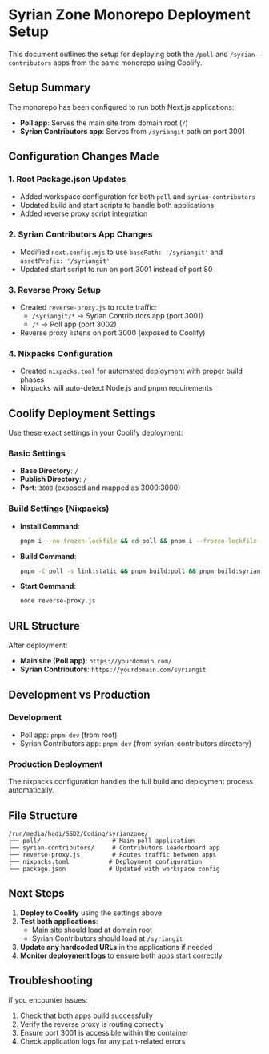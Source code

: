 # Syrian Zone Monorepo Deployment Setup

This document outlines the setup for deploying both the `/poll` and `/syrian-contributors` apps from the same monorepo using Coolify.

## Setup Summary

The monorepo has been configured to run both Next.js applications:
- **Poll app**: Serves the main site from domain root (`/`)
- **Syrian Contributors app**: Serves from `/syriangit` path on port 3001

## Configuration Changes Made

### 1. Root Package.json Updates
- Added workspace configuration for both `poll` and `syrian-contributors`
- Updated build and start scripts to handle both applications
- Added reverse proxy script integration

### 2. Syrian Contributors App Changes
- Modified `next.config.mjs` to use `basePath: '/syriangit'` and `assetPrefix: '/syriangit'`
- Updated start script to run on port 3001 instead of port 80

### 3. Reverse Proxy Setup
- Created `reverse-proxy.js` to route traffic:
  - `/syriangit/*` → Syrian Contributors app (port 3001)
  - `/*` → Poll app (port 3002)
- Reverse proxy listens on port 3000 (exposed to Coolify)

### 4. Nixpacks Configuration
- Created `nixpacks.toml` for automated deployment with proper build phases
- Nixpacks will auto-detect Node.js and pnpm requirements

## Coolify Deployment Settings

Use these exact settings in your Coolify deployment:

### Basic Settings
- **Base Directory**: `/`
- **Publish Directory**: `/`
- **Port**: `3000` (exposed and mapped as 3000:3000)

### Build Settings (Nixpacks)
- **Install Command**:
  ```bash
  pnpm i --no-frozen-lockfile && cd poll && pnpm i --frozen-lockfile && cd ../syrian-contributors && pnpm i --no-frozen-lockfile
  ```

- **Build Command**:
  ```bash
  pnpm -C poll -s link:static && pnpm build:poll && pnpm build:syrian-contributors
  ```

- **Start Command**:
  ```bash
  node reverse-proxy.js
  ```

## URL Structure

After deployment:
- **Main site (Poll app)**: `https://yourdomain.com/`
- **Syrian Contributors**: `https://yourdomain.com/syriangit`

## Development vs Production

### Development
- Poll app: `pnpm dev` (from root)
- Syrian Contributors app: `pnpm dev` (from syrian-contributors directory)

### Production Deployment
The nixpacks configuration handles the full build and deployment process automatically.

## File Structure
```
/run/media/hadi/SSD2/Coding/syrianzone/
├── poll/                    # Main poll application
├── syrian-contributors/     # Contributors leaderboard app
├── reverse-proxy.js         # Routes traffic between apps
├── nixpacks.toml           # Deployment configuration
└── package.json            # Updated with workspace config
```

## Next Steps

1. **Deploy to Coolify** using the settings above
2. **Test both applications**:
   - Main site should load at domain root
   - Syrian Contributors should load at `/syriangit`
3. **Update any hardcoded URLs** in the applications if needed
4. **Monitor deployment logs** to ensure both apps start correctly

## Troubleshooting

If you encounter issues:
1. Check that both apps build successfully
2. Verify the reverse proxy is routing correctly
3. Ensure port 3001 is accessible within the container
4. Check application logs for any path-related errors
